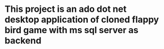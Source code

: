 ﻿# This project is an ado dot net desktop application of cloned flappy bird game with ms sql server as backend
